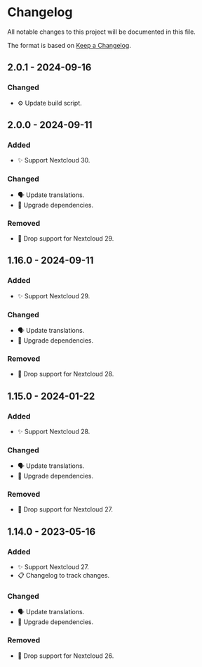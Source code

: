 # Changelog

All notable changes to this project will be documented in this file.

The format is based on [Keep a Changelog](https://keepachangelog.com/en/1.1.0/).

## 2.0.1 - 2024-09-16

### Changed

- ⚙️ Update build script.

## 2.0.0 - 2024-09-11

### Added

- ✨ Support Nextcloud 30.

### Changed

- 🗣️ Update translations.
- 🔌 Upgrade dependencies.

### Removed

- 🧹 Drop support for Nextcloud 29.

## 1.16.0 - 2024-09-11

### Added

- ✨ Support Nextcloud 29.

### Changed

- 🗣️ Update translations.
- 🔌 Upgrade dependencies.

### Removed

- 🧹 Drop support for Nextcloud 28.

## 1.15.0 - 2024-01-22

### Added

- ✨ Support Nextcloud 28.

### Changed

- 🗣️ Update translations.
- 🔌 Upgrade dependencies.

### Removed

- 🧹 Drop support for Nextcloud 27.

## 1.14.0 - 2023-05-16

### Added

- ✨ Support Nextcloud 27.
- 📋 Changelog to track changes.

### Changed

- 🗣️ Update translations.
- 🔌 Upgrade dependencies.

### Removed

- 🧹 Drop support for Nextcloud 26.
